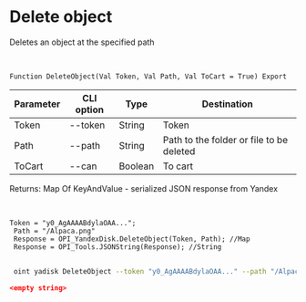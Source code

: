 ﻿---
sidebar_position: 4
---

# Delete object
 Deletes an object at the specified path


<br/>


`Function DeleteObject(Val Token, Val Path, Val ToCart = True) Export`

 | Parameter | CLI option | Type | Destination |
 |-|-|-|-|
 | Token | --token | String | Token |
 | Path | --path | String | Path to the folder or file to be deleted |
 | ToCart | --can | Boolean | To cart |

 
 Returns: Map Of KeyAndValue - serialized JSON response from Yandex

<br/>




```bsl title="Code example"
Token = "y0_AgAAAABdylaOAA...";
 Path = "/Alpaca.png"
 Response = OPI_YandexDisk.DeleteObject(Token, Path); //Map
 Response = OPI_Tools.JSONString(Response); //String
```
	


```sh title="CLI command example"
 
 oint yadisk DeleteObject --token "y0_AgAAAABdylaOAA..." --path "/Alpaca.png" --can %can%

```

```json title="Result"
<empty string>
```
